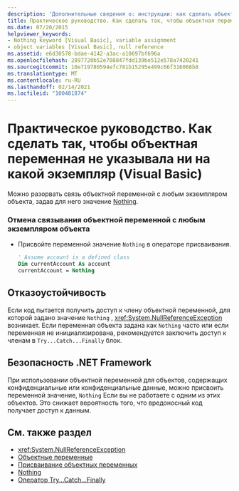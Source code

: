 ```yaml
---
description: 'Дополнительные сведения о: инструкции: как сделать объектную переменную не ссылаться на какой-либо экземпляр (Visual Basic)'
title: Практическое руководство. Как сделать так, чтобы объектная переменная не указывала ни на какой экземпляр
ms.date: 07/20/2015
helpviewer_keywords:
- Nothing keyword [Visual Basic], variable assignment
- object variables [Visual Basic], null reference
ms.assetid: e6d30578-bdae-4142-a3ac-a10697bf696a
ms.openlocfilehash: 2897720b52e708847fdd139be512e578a7420241
ms.sourcegitcommit: 10e719780594efc781b15295e499c66f316068b8
ms.translationtype: MT
ms.contentlocale: ru-RU
ms.lasthandoff: 02/14/2021
ms.locfileid: "100481874"
---
```

# <a name="how-to-make-an-object-variable-not-refer-to-any-instance-visual-basic"></a>Практическое руководство. Как сделать так, чтобы объектная переменная не указывала ни на какой экземпляр (Visual Basic)

Можно разорвать связь объектной переменной с любым экземпляром объекта, задав для него значение [Nothing](../../../language-reference/nothing.md).  
  
### <a name="to-disassociate-an-object-variable-from-any-object-instance"></a>Отмена связывания объектной переменной с любым экземпляром объекта  
  
- Присвойте переменной значение `Nothing` в операторе присваивания.  
  
    ```vb  
    ' Assume account is a defined class  
    Dim currentAccount As account  
    currentAccount = Nothing  
    ```  
  
## <a name="robust-programming"></a>Отказоустойчивость  

 Если код пытается получить доступ к члену объектной переменной, для которой задано значение `Nothing` , <xref:System.NullReferenceException> возникает. Если переменная объекта задана как `Nothing` часто или если переменная не инициализирована, рекомендуется заключить доступ к членам в `Try...Catch...Finally` блок.  
  
## <a name="net-framework-security"></a>Безопасность .NET Framework  

 При использовании объектной переменной для объектов, содержащих конфиденциальные или конфиденциальные данные, можно присвоить переменной значение, `Nothing` Если вы не работаете с одним из этих объектов. Это снижает вероятность того, что вредоносный код получает доступ к данным.  
  
## <a name="see-also"></a>См. также раздел

- <xref:System.NullReferenceException>
- [Объектные переменные](object-variables.md)
- [Присваивание объектных переменных](object-variable-assignment.md)
- [Nothing](../../../language-reference/nothing.md)
- [Оператор Try...Catch...Finally](../../../language-reference/statements/try-catch-finally-statement.md)
